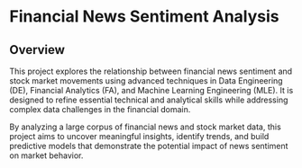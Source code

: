 # Financial News Sentiment Analysis
## Overview
This project explores the relationship between financial news sentiment and stock market movements using advanced techniques in Data Engineering (DE), Financial Analytics (FA), and Machine Learning Engineering (MLE). It is designed to refine essential technical and analytical skills while addressing complex data challenges in the financial domain.

By analyzing a large corpus of financial news and stock market data, this project aims to uncover meaningful insights, identify trends, and build predictive models that demonstrate the potential impact of news sentiment on market behavior.
